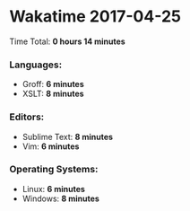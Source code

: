 # Wakatime 2017-04-25

Time Total: **0 hours 14 minutes**

### Languages:
- Groff: **6 minutes** 
- XSLT: **8 minutes** 

### Editors:
- Sublime Text: **8 minutes** 
- Vim: **6 minutes** 

### Operating Systems:
- Linux: **6 minutes** 
- Windows: **8 minutes** 


